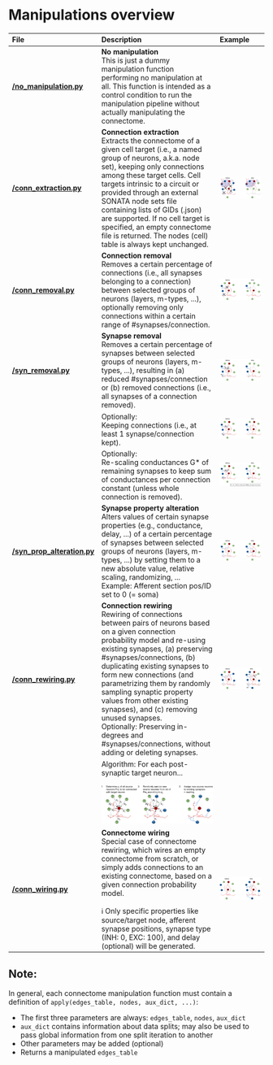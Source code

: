 # Manipulations overview

| File | Description | Example |
| :-- | :-- | :-- |
| __[/no_manipulation.py](no_manipulation.py)__ | __No manipulation__ <br> This is just a dummy manipulation function performing no manipulation at all. This function is intended as a control condition to run the manipulation pipeline without actually manipulating the connectome. |  |
| __[/conn_extraction.py](conn_extraction.py)__ | __Connection extraction__ <br> Extracts the connectome of a given cell target (i.e., a named group of neurons, a.k.a. node set), keeping only connections among these target cells. Cell targets intrinsic to a circuit or provided through an external SONATA node sets file containing lists of GIDs (.json) are supported. If no cell target is specified, an empty connectome file is returned. The nodes (cell) table is always kept unchanged. | ![Connection extraction](../../doc/source/images/conn_extraction.png "Connection extraction") |
| __[/conn_removal.py](conn_removal.py)__ | __Connection removal__ <br> Removes a certain percentage of connections (i.e., all synapses belonging to a connection) between selected groups of neurons (layers, m-types, ...), optionally removing only connections within a certain range of #synapses/connection. | ![Connection removal](../../doc/source/images/conn_removal.png "Connection removal") |
| __[/syn_removal.py](syn_removal.py)__ | __Synapse removal__ <br> Removes a certain percentage of synapses between selected groups of neurons (layers, m-types, ...), resulting in (a) reduced #synapses/connection or (b) removed connections (i.e., all synapses of a connection removed). | ![Synapse removal](../../doc/source/images/syn_removal.png "Synapse removal") |
|                     | Optionally: <br> Keeping connections (i.e., at least 1 synapse/connection kept). | ![Synapse removal, keeping connections](../../doc/source/images/syn_removal_keepConn.png "Synapse removal, keeping connections") |
|                     | Optionally: <br> Re-scaling conductances G* of remaining synapses to keep sum of conductances per connection constant (unless whole connection is removed). | ![Synapse removal, re-scaling conductances](../../doc/source/images/syn_removal_scaleG.png "Synapse removal, re-scaling conductances") |
| __[/syn_prop_alteration.py](syn_prop_alteration.py)__ | __Synapse property alteration__ <br> Alters values of certain synapse properties (e.g., conductance, delay, ...) of a certain percentage of synapses between selected groups of neurons (layers, m-types, ...) by setting them to a new absolute value, relative scaling, randomizing, ... <br> Example: Afferent section pos/ID set to 0 (= soma) | ![Synapse property alteration](../../doc/source/images/syn_prop_alter.png "Synapse property alteration") |
| __[/conn_rewiring.py](conn_rewiring.py)__ | __Connection rewiring__ <br> Rewiring of connections between pairs of neurons based on a given connection probability model and re-using existing synapses, (a) preserving #synapses/connections, (b) duplicating existing synapses to form new connections (and parametrizing them by randomly sampling synaptic property values from other existing synapses), and (c) removing unused synapses. <br> Optionally: Preserving in-degrees and #synapses/connections, without adding or deleting synapses. | ![Connection rewiring](../../doc/source/images/conn_rewire.png "Connection rewiring") |
| | Algorithm: For each post-synaptic target neuron... <br> <br> ![Model-based connection rewiring](../../doc/source/images/conn_rewire_model.png "Model-based connection rewiring") | |
| __[/conn_wiring.py](conn_wiring.py)__ | __Connectome wiring__ <br> Special case of connectome rewiring, which wires an empty connectome from scratch, or simply adds connections to an existing connectome, based on a given connection probability model. <br><br> ℹ️ Only specific properties like source/target node, afferent synapse positions, synapse type (INH: 0, EXC: 100), and delay (optional) will be generated. | ![Connectome wiring](../../doc/source/images/conn_wiring.png "Connectome wiring") |

<!--[NOT READY/TESTED]| __[/syn_addition.py](syn_addition.py)__ | __Synapse addition__ <br> Adds a certain number of synapses (e.g., total percentage, percentage per connection, ...) to existing connections between selected groups of neurons (layers, m-types, ...) by (i) duplicating existing synapses, (ii) deriving from existing synapses (duplicating and randomizing certain properties based on a model), or (iii) loading from an external connectome. <br> Optionally: Re-scaling gSyns (conductances) to keep sum of gSyns per connection constant. | ![Synapse addition](../../doc/source/images/syn_add.png "Synapse addition") |-->

## Note:
In general, each connectome manipulation function must contain a definition of <code>apply(edges_table, nodes, aux_dict, ...)</code>:
- The first three parameters are always: <code>edges_table</code>, <code>nodes</code>, <code>aux_dict</code>
- <code>aux_dict</code> contains information about data splits; may also be used to pass global information from one split iteration to another
- Other parameters may be added (optional)
- Returns a manipulated <code>edges_table</code>